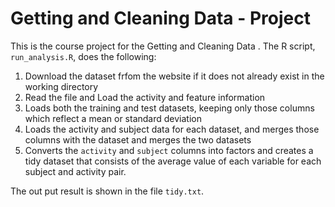 # Getting and Cleaning Data - Project

This is the course project for the Getting and Cleaning Data .
The R script, `run_analysis.R`, does the following:

1. Download the dataset frfom the website if it does not already exist in the working directory
2. Read the file and Load the activity and feature information 
3. Loads both the training and test datasets, keeping only those columns which
   reflect a mean or standard deviation
4. Loads the activity and subject data for each dataset, and merges those
   columns with the dataset and merges the two datasets
5. Converts the `activity` and `subject` columns into factors and creates a tidy dataset that consists of the average value of each
   variable for each subject and activity pair.

The out put result is shown in the file `tidy.txt`.